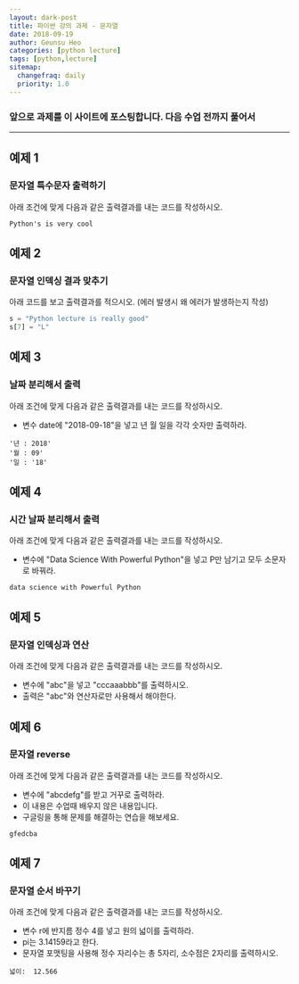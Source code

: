 ```yaml
---
layout: dark-post
title: 파이썬 강의 과제 - 문자열
date: 2018-09-19
author: Geunsu Heo
categories: [python lecture]
tags: [python,lecture]
sitemap:
  changefraq: daily
  priority: 1.0
---
```


### 앞으로 과제를 이 사이트에 포스팅합니다. 다음 수업 전까지 풀어서 

---
## 예제 1
### 문자열 특수문자 출력하기
아래 조건에 맞게 다음과 같은 출력결과를 내는 코드를 작성하시오.
  
```
Python's is very cool
```

## 예제 2
### 문자열 인덱싱 결과 맞추기
아래 코드를 보고 출력결과를 적으시오. (에러 발생시 왜 에러가 발생하는지 작성)

```python
s = "Python lecture is really good"
s[7] = "L"
```

## 예제 3
### 날짜 분리해서 출력
아래 조건에 맞게 다음과 같은 출력결과를 내는 코드를 작성하시오.  
- 변수 date에 "2018-09-18"을 넣고 년 월 일을 각각 숫자만 출력하라.  

```
'년 : 2018'
'월 : 09'
'일 : '18'
```

## 예제 4
### 시간 날짜 분리해서 출력
아래 조건에 맞게 다음과 같은 출력결과를 내는 코드를 작성하시오.  
- 변수에 "Data Science With Powerful Python"을 넣고 P만 남기고 모두 소문자로 바꿔라.

```
data science with Powerful Python
```

## 예제 5
### 문자열 인덱싱과 연산
아래 조건에 맞게 다음과 같은 출력결과를 내는 코드를 작성하시오.  
- 변수에 "abc"을 넣고 "cccaaabbb"를 출력하시오.
- 출력은 "abc"와 연산자로만 사용해서 해야한다.


## 예제 6
### 문자열 reverse
아래 조건에 맞게 다음과 같은 출력결과를 내는 코드를 작성하시오.  
- 변수에 "abcdefg"를 받고 거꾸로 출력하라.
- 이 내용은 수업때 배우지 않은 내용입니다. 
- 구글링을 통해 문제를 해결하는 연습을 해보세요.

```
gfedcba
```

## 예제 7
### 문자열 순서 바꾸기
아래 조건에 맞게 다음과 같은 출력결과를 내는 코드를 작성하시오.  
- 변수 r에 반지름 정수 4를 넣고 원의 넓이를 출력하라.
- pi는 3.14159라고 한다.
- 문자열 포맷팅을 사용해 정수 자리수는 총 5자리, 소수점은 2자리를 출력하시오.

```
넓이:  12.566
```
